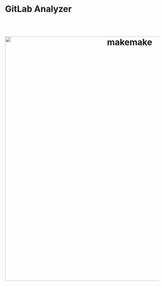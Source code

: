 # GitLab Analyzer

<h1 align="center">
  <br>
  <img src="https://csil-git1.cs.surrey.sfu.ca/373-2021-1-Makemake/gitlabanalyzer/-/raw/master/client/public/logogitlab.png" alt="makemake" width="800">
</h1>
